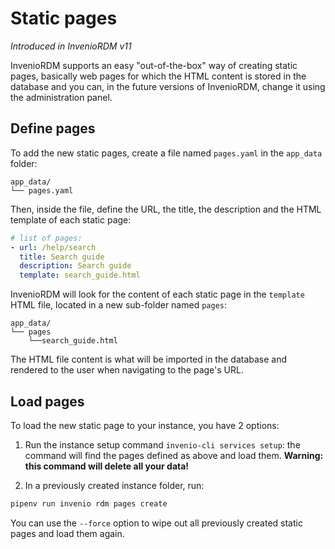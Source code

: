 # Static pages

*Introduced in InvenioRDM v11*

InvenioRDM supports an easy "out-of-the-box" way of creating static pages, basically web pages for which the HTML content is stored in the database
and you can, in the future versions of InvenioRDM, change it using the administration panel.

## Define pages

To add the new static pages, create a file named `pages.yaml` in the `app_data` folder:

```
app_data/
└── pages.yaml
```

Then, inside the file, define the URL, the title, the description and the HTML template of each static page:

```yaml
# list of pages:
- url: /help/search
  title: Search guide
  description: Search guide
  template: search_guide.html
```

InvenioRDM will look for the content of each static page in the `template` HTML file, located in a new sub-folder named `pages`:

```
app_data/
└── pages
    └──search_guide.html
```

The HTML file content is what will be imported in the database and rendered to the user when navigating to the page's URL.

## Load pages

To load the new static page to your instance, you have 2 options:

1. Run the instance setup command `invenio-cli services setup`: the command will find the pages defined as above and load them. **Warning: this command will delete all your data!**

2. In a previously created instance folder, run:

```bash
pipenv run invenio rdm pages create
```

You can use the `--force` option to wipe out all previously created static pages and load them again.
